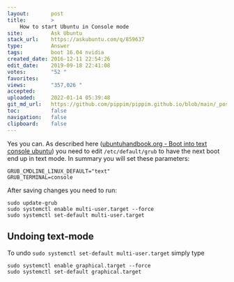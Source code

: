```yaml
---
layout:       post
title:        >
    How to start Ubuntu in Console mode
site:         Ask Ubuntu
stack_url:    https://askubuntu.com/q/859637
type:         Answer
tags:         boot 16.04 nvidia
created_date: 2016-12-11 22:54:26
edit_date:    2019-09-18 22:41:08
votes:        "52 "
favorites:    
views:        "357,026 "
accepted:     
uploaded:     2022-01-14 05:39:48
git_md_url:   https://github.com/pippim/pippim.github.io/blob/main/_posts/2016/2016-12-11-How-to-start-Ubuntu-in-Console-mode.md
toc:          false
navigation:   false
clipboard:    false
---
```


Yes you can. As described here ([ubuntuhandbook.org - Boot into text console ubuntu][1]) you need to edit `/etc/default/grub` to have the next boot end up in text mode. In summary you will set these parameters:

``` 
GRUB_CMDLINE_LINUX_DEFAULT="text"
GRUB_TERMINAL=console

```

After saving changes you need to run:

``` 
sudo update-grub
sudo systemctl enable multi-user.target --force
sudo systemctl set-default multi-user.target

```


  [1]: http://ubuntuhandbook.org/index.php/2014/01/boot-into-text-console-ubuntu-linux-14-04/

## Undoing text-mode

  
To undo `sudo systemctl set-default multi-user.target` simply type 

``` 
sudo systemctl enable graphical.target --force
sudo systemctl set-default graphical.target 

```
